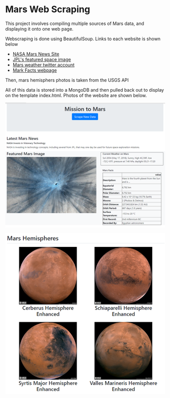 # Mars Web Scraping

This project involves compiling multiple sources of Mars data, and displaying it onto one web page. 

Webscraping is done using BeautifulSoup. Links to each website is shown below
- [NASA Mars News Site](https://mars.nasa.gov/news/)
- [JPL's featured space image](https://www.jpl.nasa.gov/spaceimages/?search=&category=Mars)
- [Mars weather twitter account](https://twitter.com/marswxreport?lang=en)
- [Mark Facts webpage](http://space-facts.com/mars/)

Then, mars hemisphers photos is taken from the USGS API

All of this data is stored into a MongoDB and then pulled back out to display on the template index.html. Photos of the website are shown below.

![webpageimage1](webpage1.PNG)

![webpageimage2](webpage2.PNG)
